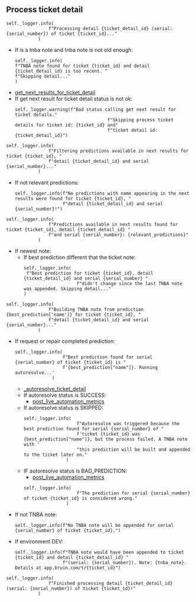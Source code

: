 ## Process ticket detail

```
self._logger.info(
                f"Processing detail {ticket_detail_id} (serial: {serial_number}) of ticket {ticket_id}..."
            )
```

* If is a tnba note and tnba note is not old enough:
  ```
  self._logger.info(
  f"TNBA note found for ticket {ticket_id} and detail {ticket_detail_id} is too recent. "
  f"Skipping detail..."
  )
  ```
* [get_next_results_for_ticket_detail](../repositories/bruin_repository/get_next_results_for_ticket_detail.md)
* If get next result for ticket detail status is not ok:
  ```
  self._logger.warning(f"Bad status calling get next result for ticket details."
                                     f"Skipping process ticket details for ticket id: {ticket_id} and"
                                     f"ticket detail id: {ticket_detail_id}")
  ```
```
self._logger.info(
                f"Filtering predictions available in next results for ticket {ticket_id}, "
                f"detail {ticket_detail_id} and serial {serial_number}..."
            )
```
* If not relevant predictions:
  ```
  self._logger.info(f"No predictions with name appearing in the next results were found for ticket {ticket_id}, "
                    f"detail {ticket_detail_id} and serial {serial_number}!")
  ```
```
self._logger.info(
                f"Predictions available in next results found for ticket {ticket_id}, detail {ticket_detail_id} "
                f"and serial {serial_number}: {relevant_predictions}"
            )
```
* If newest note:
  * If best prediction different that the ticket note:
    ```
    self._logger.info(
     f"Best prediction for ticket {ticket_id}, detail {ticket_detail_id} and serial {serial_number} "
                        f"didn't change since the last TNBA note was appended. Skipping detail..."
    )
    ```
```
self._logger.info(
                f"Building TNBA note from prediction {best_prediction['name']} for ticket {ticket_id}, "
                f"detail {ticket_detail_id} and serial {serial_number}..."
            )
```
* If request or repair completed prediction:
  ```
  self._logger.info(
                    f"Best prediction found for serial {serial_number} of ticket {ticket_id} is "
                    f'{best_prediction["name"]}. Running autoresolve...'
                )
  ```
  * [_autoresolve_ticket_detail](_autoresolve_ticket_detail.md)
  * If autoresolve status is SUCCESS:
    * [post_live_automation_metrics](../repositories/t7_repository/post_live_automation_metrics.md)
  * If autoresolve status is SKIPPED:
    ```
    self._logger.info(
                        f"Autoresolve was triggered because the best prediction found for serial {serial_number} of "
                        f'ticket {ticket_id} was {best_prediction["name"]}, but the process failed. A TNBA note with '
                        "this prediction will be built and appended to the ticket later on."
                    )
    ```
  * IF autoresolve status is BAD_PREDICTION:
    * [post_live_automation_metrics](../repositories/t7_repository/post_live_automation_metrics.md)
    ```
    self._logger.info(
                        f"The prediction for serial {serial_number} of ticket {ticket_id} is considered wrong."
                    )
    ```
* If not TNBA note:
  ```
  self._logger.info(f"No TNBA note will be appended for serial {serial_number} of ticket {ticket_id}.")
  ```
* If environment DEV:
  ```
  self._logger.info(f"TNBA note would have been appended to ticket {ticket_id} and detail {ticket_detail_id} "
                    f"(serial: {serial_number}). Note: {tnba_note}. Details at app.bruin.com/t/{ticket_id}")
  ```
```
self._logger.info(
                f"Finished processing detail {ticket_detail_id} (serial: {serial_number}) of ticket {ticket_id}!"
            )
```